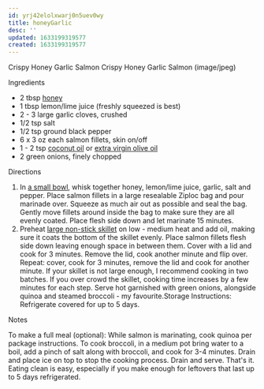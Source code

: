 ```yaml
---
id: yrj42elolxwarj0n5uev0wy
title: honeyGarlic
desc: ''
updated: 1633199319577
created: 1633199319577
---
```


Crispy Honey Garlic Salmon
Crispy Honey Garlic Salmon (image/jpeg)

Ingredients

* 2 tbsp [honey](http://www.amazon.com/gp/product/B000U0MTMW/ref=as_li_ss_tl?ie=UTF8&camp=1789&creative=390957&creativeASIN=B000U0MTMW&linkCode=as2&tag=if0466-20)
* 1 tbsp lemon/lime juice (freshly squeezed is best)
* 2 - 3 large garlic cloves, crushed
* 1/2 tsp salt
* 1/2 tsp ground black pepper
* 6 x 3 oz each salmon fillets, skin on/off
* 1 - 2 tsp [coconut oil](http://www.amazon.com/gp/product/B000GAT6NG/ref=as_li_ss_tl?ie=UTF8&camp=1789&creative=390957&creativeASIN=B000GAT6NG&linkCode=as2&tag=if0466-20) or [extra virgin olive oil](http://www.amazon.com/gp/product/B0027EOTKO/ref=as_li_tl?ie=UTF8&camp=1789&creative=390957&creativeASIN=B0027EOTKO&linkCode=as2&tag=if0466-20)
* 2 green onions, finely chopped

Directions

1. In [a small bowl](http://www.amazon.com/gp/product/B000A38ASG/ref=as_li_tl?ie=UTF8&camp=1789&creative=390957&creativeASIN=B000A38ASG&linkCode=as2&tag=if0466-20&linkId=GWYQOB6W7YPZCXGS), whisk together honey, lemon/lime juice, garlic, salt and pepper. Place salmon fillets in a large resealable Ziploc bag and pour marinade over. Squeeze as much air out as possible and seal the bag. Gently move fillets around inside the bag to make sure they are all evenly coated. Place flesh side down and let marinate 15 minutes.
2. Preheat [large non-stick skillet](http://www.amazon.com/gp/product/B008FZTS4G/ref=as_li_tl?ie=UTF8&camp=1789&creative=390957&creativeASIN=B008FZTS4G&linkCode=as2&tag=if0466-20) on low - medium heat and add oil, making sure it coats the bottom of the skillet evenly. Place salmon fillets flesh side down leaving enough space in between them. Cover with a lid and cook for 3 minutes. Remove the lid, cook another minute and flip over. Repeat: cover, cook for 3 minutes, remove the lid and cook for another minute. If your skillet is not large enough, I recommend cooking in two batches. If you over crowd the skillet, cooking time increases by a few minutes for each step. Serve hot garnished with green onions, alongside quinoa and steamed broccoli - my favourite.Storage Instructions: Refrigerate covered for up to 5 days.

Notes

To make a full meal (optional): While salmon is marinating, cook quinoa per package instructions. To cook broccoli, in a medium pot bring water to a boil, add a pinch of salt along with broccoli, and cook for 3-4 minutes. Drain and place ice on top to stop the cooking process. Drain and serve. That's it. Eating clean is easy, especially if you make enough for leftovers that last up to 5 days refrigerated.
